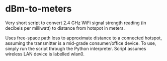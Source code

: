 # dBm-to-meters
Very short script to convert 2.4 GHz WiFi signal strength reading (in decibels per milliwatt) to distance from hotspot in meters.

Uses free-space path loss to approximate distance to a connected hotspot, assuming the transmitter is a mid-grade consumer/office device.
To use, simply run the script through the Python interpreter. Script assumes wireless LAN device is labelled wlan0.
